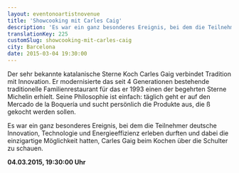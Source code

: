 ```yaml
---
layout: eventonoartistnovenue
title: 'Showcooking mit Carles Caig'
description: 'Es war ein ganz besonderes Ereignis, bei dem die Teilnehmer deutsche Innovation, Technologie und Energieeffizienz erleben durften und dabei die einzigartige Möglichkeit hatten, Carles Gaig beim Kochen über die Schulter zu schauen.'
translationKey: 225
customSlug: showcooking-mit-carles-caig
city: Barcelona
date: 2015-03-04 19:30:00
---
```


Der sehr bekannte katalanische Sterne Koch Carles Gaig verbindet Tradition mit Innovation. Er modernisierte das seit 4 Generationen bestehende traditionelle Familienrestaurant für das er 1993 einen der begehrten Sterne Michelin erhielt. Seine Philosophie ist einfach: täglich geht er auf den Mercado de la Boquería und sucht persönlich die Produkte aus, die ß gekocht werden sollen.

Es war ein ganz besonderes Ereignis, bei dem die Teilnehmer deutsche Innovation, Technologie und Energieeffizienz erleben durften und dabei die einzigartige Möglichkeit hatten, Carles Gaig beim Kochen über die Schulter zu schauen.

<strong>04.03.2015, 19:30:00 Uhr </strong>
